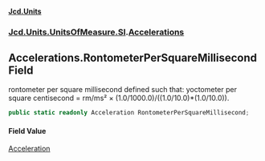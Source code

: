 #### [Jcd.Units](index.md 'index')
### [Jcd.Units.UnitsOfMeasure.SI](Jcd.Units.UnitsOfMeasure.SI.md 'Jcd.Units.UnitsOfMeasure.SI').[Accelerations](Accelerations.md 'Jcd.Units.UnitsOfMeasure.SI.Accelerations')

## Accelerations.RontometerPerSquareMillisecond Field

rontometer per square millisecond defined such that: yoctometer per square centisecond = rm/ms² ×
(1.0/1000.0)/((1.0/10.0)*(1.0/10.0)).

```csharp
public static readonly Acceleration RontometerPerSquareMillisecond;
```

#### Field Value
[Acceleration](Acceleration.md 'Jcd.Units.UnitTypes.Acceleration')